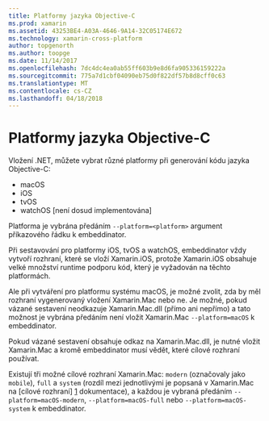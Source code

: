 ```yaml
---
title: Platformy jazyka Objective-C
ms.prod: xamarin
ms.assetid: 43253BE4-A03A-4646-9A14-32C05174E672
ms.technology: xamarin-cross-platform
author: topgenorth
ms.author: toopge
ms.date: 11/14/2017
ms.openlocfilehash: 7dc4dc4ea0ab55ff603b9e8d6fa905336159222a
ms.sourcegitcommit: 775a7d1cbf04090eb75d0f822df57b8d8cff0c63
ms.translationtype: MT
ms.contentlocale: cs-CZ
ms.lasthandoff: 04/18/2018
---
```

# <a name="objective-c-platforms"></a>Platformy jazyka Objective-C


Vložení .NET, můžete vybrat různé platformy při generování kódu jazyka Objective-C:

* macOS
* iOS
* tvOS
* watchOS [není dosud implementována]

Platforma je vybrána předáním `--platform=<platform>` argument příkazového řádku k embeddinator.

Při sestavování pro platformy iOS, tvOS a watchOS, embeddinator vždy vytvoří rozhraní, které se vloží Xamarin.iOS, protože Xamarin.iOS obsahuje velké množství runtime podporu kód, který je vyžadován na těchto platformách.

Ale při vytváření pro platformu systému macOS, je možné zvolit, zda by měl rozhraní vygenerovaný vložení Xamarin.Mac nebo ne. Je možné, pokud vázané sestavení neodkazuje Xamarin.Mac.dll (přímo ani nepřímo) a tato možnost je vybrána předáním není vložit Xamarin.Mac `--platform=macOS` k embeddinator.

Pokud vázané sestavení obsahuje odkaz na Xamarin.Mac.dll, je nutné vložit Xamarin.Mac a kromě embeddinator musí vědět, které cílové rozhraní používat.

Existují tři možné cílové rozhraní Xamarin.Mac: `modern` (označovaly jako `mobile`), `full` a `system` (rozdíl mezi jednotlivými je popsaná v Xamarin.Mac na [cílové rozhraní] [ 1] dokumentace), a každou je vybraná předáním `--platform=macOS-modern`, `--platform=macOS-full` nebo `--platform=macOS-system` k embeddinator.

[1]: ~/mac/platform/target-framework.md
